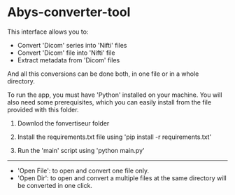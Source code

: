 # Abys-converter-tool

This interface allows you to:
- Convert 'Dicom' series into 'Nifti' files
- Convert 'Dicom' file into 'Nifti' file
- Extract metadata from 'Dicom' files

And all this conversions can be done both, in one file or in a whole directory.

To run the app, you must have 'Python' installed on your machine. You will also need some prerequisites, which you can easily install from the file provided with this folder.

1. Downlod the fonvertiseur folder

2. Install the requirements.txt file using 'pip install -r requirements.txt'

3. Run the 'main' script using 'python main.py'

-------------------

- 'Open File': to open and convert one file only.
- 'Open Dir': to open and convert a multiple files at the same directory will be converted in one click.
